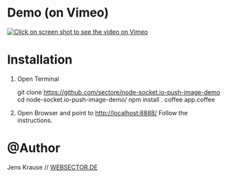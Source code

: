Demo (on Vimeo)
===

[![Click on screen shot to see the video on Vimeo](https://github.com/sectore/node-socket.io-push-image-demo/raw/master/wiki/screenshot_vimeo.jpg "Video on Vimeo")](http://vimeo.com/34076718)


Installation
===

1) Open Terminal

	git clone https://github.com/sectore/node-socket.io-push-image-demo
	cd node-socket.io-push-image-demo/
	npm install .
	coffee app.coffee

2) Open Browser and point to [http://localhost:8888/](http://localhost:8888/) Follow the instructions.

@Author
===
Jens Krause // [WEBSECTOR.DE](http://www.websector.de)
